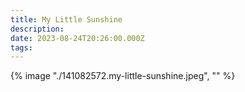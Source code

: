 ```yaml
---
title: My Little Sunshine
description: 
date: 2023-08-24T20:26:00.000Z
tags: 
---
```

{% image "./141082572.my-little-sunshine.jpeg", "" %}
